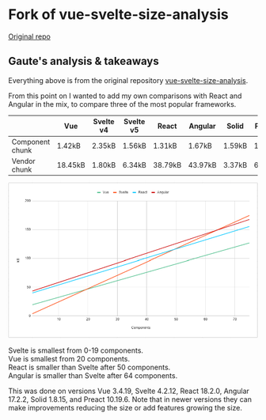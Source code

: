 # Fork of vue-svelte-size-analysis

[Original repo](https://github.com/yyx990803/vue-svelte-size-analysis)

## Gaute's analysis & takeaways
Everything above is from the original repository [vue-svelte-size-analysis](https://github.com/yyx990803/vue-svelte-size-analysis).

From this point on I wanted to add my own comparisons with React and Angular in the mix, to compare three of the most popular frameworks.

|                 | Vue     | Svelte v4 | Svelte v5 | React   | Angular  | Solid  | Preact  |
| --------------- | ------- | --------- | --------- | ------- | -------- | ------ | ------- |
| Component chunk | 1.42kB  | 2.35kB    | 1.56kB    | 1.31kB  | 1.67kB   | 1.59kB | 1.27kB  |
| Vendor chunk    | 18.45kB | 1.80kB    | 6.34kB    | 38.79kB | 43.97kB  | 3.37kB | 6.37kB  |

<img src="./chart.png" width="600px">

Svelte is smallest from 0-19 components.  
Vue is smallest from 20 components.  
React is smaller than Svelte after 50 components.  
Angular is smaller than Svelte after 64 components.  

This was done on versions Vue 3.4.19, Svelte 4.2.12, React 18.2.0, Angular 17.2.2, Solid 1.8.15, and Preact 10.19.6. 
Note that in newer versions they can make improvements reducing the size or add features growing the size.